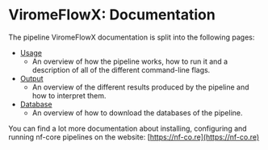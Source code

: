 # ViromeFlowX: Documentation

The pipeline ViromeFlowX documentation is split into the following pages:

- [Usage](usage.md)
  - An overview of how the pipeline works, how to run it and a description of all of the different command-line flags.
- [Output](output.md)
  - An overview of the different results produced by the pipeline and how to interpret them.
- [Database](database.md)
  - An overview of how to download the databases of the pipeline.

You can find a lot more documentation about installing, configuring and running nf-core pipelines on the website: [https://nf-co.re](https://nf-co.re)

